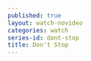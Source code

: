 ```yaml
---
published: true
layout: watch-novideo
categories: watch
series-id: dont-stop
title: Don't Stop
---
```

